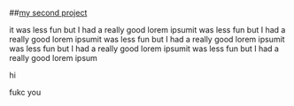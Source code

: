 ##[my second project](/projects/second)

it was less fun but I had a really good lorem ipsumit was less fun but I had a really good lorem ipsumit was less fun but I had a really good lorem ipsumit was less fun but I had a really good lorem ipsumit was less fun but I had a really good lorem ipsum

hi

fukc you